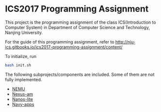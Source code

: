 # ICS2017 Programming Assignment

This project is the programming assignment of the class ICS(Introduction to Computer System) in Department of Computer Science and Technology, Nanjing University.

For the guide of this programming assignment,
refer to http://nju-ics.gitbooks.io/ics2017-programming-assignment/content/

To initialize, run
```bash
bash init.sh
```

The following subprojects/components are included. Some of them are not fully implemented.
* [NEMU](https://github.com/NJU-ProjectN/nemu)
* [Nexus-am](https://github.com/NJU-ProjectN/nexus-am)
* [Nanos-lite](https://github.com/NJU-ProjectN/nanos-lite)
* [Navy-apps](https://github.com/NJU-ProjectN/navy-apps)

